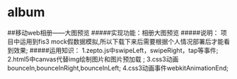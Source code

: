 # album
##移动web相册——大图预览
#####实现功能：相册大图预览
#####说明：
    项目中运用到fis3 mock假数据模拟,所以下载下来后需要根据个人情况部署后才能看到效果;
#####运用知识：
    1.zepto.js中swipeLeft，swipeRight，tap等事件;
    2.html5中canvas代替img绘制图片和图片预加载 ;
    3.css3动画bounceIn,bounceInRight,bounceInLeft;
    4.css3动画事件webkitAnimationEnd;
